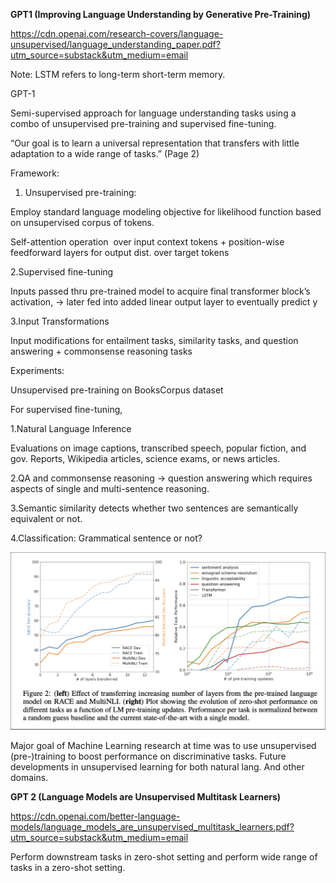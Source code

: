 **GPT1 (Improving Language Understanding by Generative Pre-Training)**

https://cdn.openai.com/research-covers/language-unsupervised/language_understanding_paper.pdf?utm_source=substack&utm_medium=email

Note: LSTM refers to long-term short-term memory.

GPT-1

Semi-supervised approach for language understanding tasks using a combo of unsupervised pre-training and supervised fine-tuning.

“Our goal is to learn a universal representation that transfers with little adaptation to a wide range of tasks.” (Page 2)

Framework:

1. Unsupervised pre-training:

Employ standard language modeling objective for likelihood function based on unsupervised corpus of tokens.

Self-attention operation  over input context tokens + position-wise feedforward layers for output dist. over target tokens

2.Supervised fine-tuning

Inputs passed thru pre-trained model to acquire final transformer block’s activation, -> later fed into added linear output layer to eventually predict y

3.Input Transformations

Input modifications for entailment tasks, similarity tasks, and question answering + commonsense reasoning tasks

Experiments:

Unsupervised pre-training on BooksCorpus dataset

For supervised fine-tuning,

1.Natural Language Inference

Evaluations on image captions, transcribed speech, popular fiction, and gov. Reports, Wikipedia articles, science exams, or news articles.

2.QA and commonsense reasoning -> question answering which requires aspects of single and multi-sentence reasoning.

3.Semantic similarity detects whether two sentences are semantically equivalent or not.

4.Classification: Grammatical sentence or not?

![alt text](GPT1graphs.png)

Major goal of Machine Learning research at time was to use unsupervised (pre-)training to boost performance on discriminative tasks. Future developments in unsupervised learning for both natural lang. And other domains.

**GPT 2 (Language Models are Unsupervised Multitask Learners)**

https://cdn.openai.com/better-language-models/language_models_are_unsupervised_multitask_learners.pdf?utm_source=substack&utm_medium=email

Perform downstream tasks in zero-shot setting and perform wide range of tasks in a zero-shot setting.

